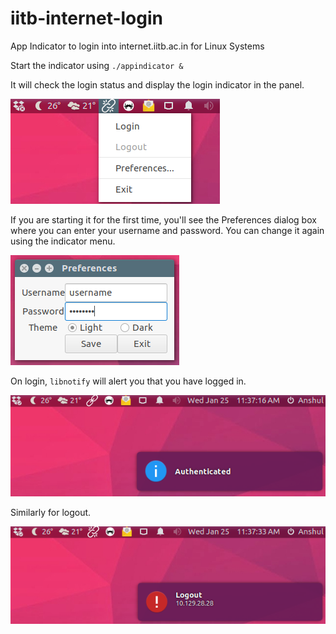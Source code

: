 # iitb-internet-login
App Indicator to login into internet.iitb.ac.in for Linux Systems

Start the indicator using ```./appindicator & ```

It will check the login status and display the login indicator in the panel.

![Indicator Menu](https://github.com/anshulgupta0803/iitb-internet-login/blob/master/.icons/Menu.png "Indicator Menu")

If you are starting it for the first time, you'll see the Preferences dialog box where you can enter your username and password. You can change it again using the indicator menu.

![Indicator Menu](.icons/Preferences.png "Indicator Menu")

On login, ```libnotify``` will alert you that you have logged in.

![Indicator Menu](.icons/Login.png "Login Notification")

Similarly for logout.

![Indicator Menu](.icons/Logout.png "Logout Notification")
